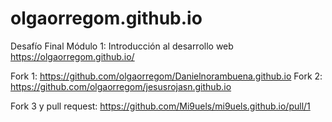 # olgaorregom.github.io

Desafío Final Módulo 1: Introducción al desarrollo web https://olgaorregom.github.io/

Fork 1: https://github.com/olgaorregom/Danielnorambuena.github.io 
Fork 2: https://github.com/olgaorregom/jesusrojasn.github.io

Fork 3 y pull request: https://github.com/Mi9uels/mi9uels.github.io/pull/1
